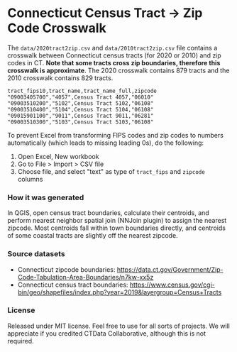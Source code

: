 # Connecticut Census Tract -> Zip Code Crosswalk

The `data/2020tract2zip.csv` and `data/2010tract2zip.csv` file contains a crosswalk between Connecticut census tracts (for 2020 or 2010) and zip codes in CT. **Note that some tracts cross zip boundaries, therefore this crosswalk is approximate**. The 2020 crosswalk contains 879 tracts and the 2010 crosswalk contains 829 tracts.

```
tract_fips10,tract_name,tract_name_full,zipcode
"09003405700","4057",Census Tract 4057,"06010"
"09003510200","5102",Census Tract 5102,"06108"
"09003510400","5104",Census Tract 5104,"06108"
"09015901100","9011",Census Tract 9011,"06281"
"09003510300","5103",Census Tract 5103,"06108"
```

To prevent Excel from transforming FIPS codes and zip codes to numbers automatically (which leads to missing leading 0s), do the following:

1. Open Excel, New workbook
1. Go to File > Import > CSV file
1. Choose file, and select "text" as type of `tract_fips` and `zipcode` columns


### How it was generated
In QGIS, open census tract boundaries, calculate their centroids, and perform nearest neighbor spatial join (NNJoin plugin) to assign the nearest zipcode. Most centroids fall within town boundaries directly, and centroids
of some coastal tracts are slightly off the nearest zipcode.

### Source datasets

* Connecticut zipcode boundaries: https://data.ct.gov/Government/Zip-Code-Tabulation-Area-Boundaries/n7kw-xx5z
* Connecticut census tract boundaries: [https://www.census.gov/cgi-bin/geo/shapefiles/index.php?year=2019&layergroup=Census+Tracts
](https://www.census.gov/cgi-bin/geo/shapefiles/index.php)
### License

Released under MIT license. Feel free to use for all sorts of projects. We will appreciate if you credited CTData Collaborative, although this is not required.
